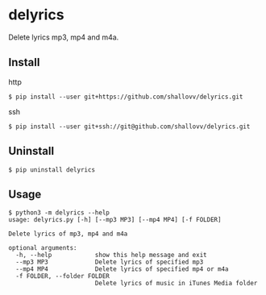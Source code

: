 # delyrics

Delete lyrics mp3, mp4 and m4a.

## Install 

http

```Shell
$ pip install --user git+https://github.com/shallovv/delyrics.git
```

ssh

```Shell
$ pip install --user git+ssh://git@github.com/shallovv/delyrics.git
```

## Uninstall

```Shell
$ pip uninstall delyrics
```

## Usage

```Shell
$ python3 -m delyrics --help
usage: delyrics.py [-h] [--mp3 MP3] [--mp4 MP4] [-f FOLDER]

Delete lyrics of mp3, mp4 and m4a

optional arguments:
  -h, --help            show this help message and exit
  --mp3 MP3             Delete lyrics of specified mp3
  --mp4 MP4             Delete lyrics of specified mp4 or m4a
  -f FOLDER, --folder FOLDER
                        Delete lyrics of music in iTunes Media folder
```
